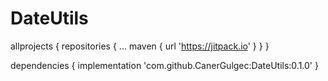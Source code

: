 # DateUtils

allprojects {
		repositories {
			...
			maven { url 'https://jitpack.io' }
		}
	}
  
  dependencies {
	        implementation 'com.github.CanerGulgec:DateUtils:0.1.0'
	}
